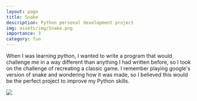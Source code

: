 ```yaml
---
layout: page
title: Snake
description: Python personal development project
img: assets/img/Snake.png
importance: 3
category: fun
---
```


When I was learning python, I wanted to write a program that would challenge me in a way different than anything I had written before, so I took on the challenge of recreating a classic game. I remember playing google's version of snake and wondering how it was made, so I believed this would be the perfect project to improve my Python skills.

![](assets/img/Snake1.gif)

